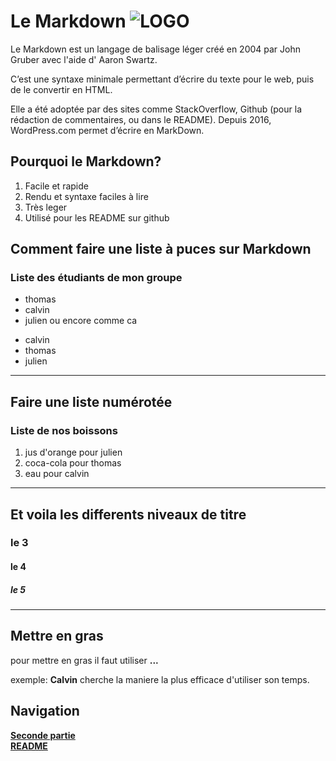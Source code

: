 
# Le Markdown ![LOGO](https://upload.wikimedia.org/wikipedia/commons/thumb/4/48/Markdown-mark.svg/800px-Markdown-mark.svg.png)



Le Markdown est un langage de balisage léger créé en 2004 par John Gruber avec l'aide d' Aaron Swartz.

C’est une syntaxe minimale permettant d’écrire du texte pour le web, puis de le convertir en HTML.

Elle a été adoptée par des sites comme StackOverflow, Github (pour la rédaction de commentaires, ou dans le README). Depuis 2016, WordPress.com permet d’écrire en MarkDown.

## Pourquoi le Markdown?

1. Facile et rapide
2. Rendu et syntaxe faciles à lire
3. Très leger
4. Utilisé pour les README sur github


## Comment faire une liste à puces sur Markdown
### Liste des étudiants de mon groupe
- thomas
- calvin
- julien
ou encore comme ca  
* calvin
* thomas
* julien
---

## Faire une liste numérotée
### Liste de nos boissons
1. jus d'orange pour julien
2. coca-cola pour thomas
3. eau pour calvin
---

## Et voila les differents niveaux de titre
### le 3
#### le 4
##### le 5
---

## Mettre en gras
pour mettre en gras il faut utiliser **...**

exemple: **Calvin** cherche la maniere la plus efficace d'utiliser son temps.







## Navigation

[**Seconde partie**](./Markdown2.md/#LISTE)  
[**README**](./README.md)
